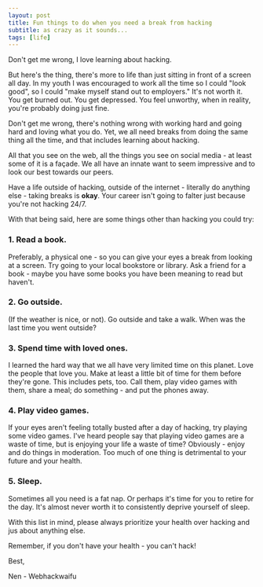 ```yaml
---
layout: post
title: Fun things to do when you need a break from hacking
subtitle: as crazy as it sounds...
tags: [life]
---
```




Don't get me wrong, I love learning about hacking. 

But here's the thing, there's more to life than just sitting in front of a screen all day. In my youth I was encouraged to work all the time so I could "look good", so I could "make myself stand out to employers." It's not worth it. You get burned out. You get depressed. You feel unworthy, when in reality, you're probably doing just fine.

Don't get me wrong, there's nothing wrong with working hard and going hard and loving what you do. Yet, we all need breaks from doing the same thing all the time, and that includes learning about hacking. 

All that you see on the web, all the things you see on social media - at least some of it is a façade. We all have an innate want to seem impressive and to look our best towards our peers. 

Have a life outside of hacking, outside of the internet - literally do anything else - taking breaks is **okay**. Your career isn't going to falter just because you're not hacking 24/7. 

With that being said, here are some things other than hacking you could try:

### 1. Read a book.
Preferably, a physical one - so you can give your eyes a break from looking at a screen. Try going to your local bookstore or library. Ask a friend for a book - maybe you have some books you have been meaning to read but haven't.

### 2. Go outside.
(If the weather is nice, or not). Go outside and take a walk. When was the last time you went outside?

### 3. Spend time with loved ones.
I learned the hard way that we all have very limited time on this planet. Love the people that love you. Make at least a little bit of time for them before they're gone. This includes pets, too. Call them, play video games with them, share a meal; do something - and put the phones away. 

### 4. Play video games.
If your eyes aren't feeling totally busted after a day of hacking, try playing some video games. I've heard people say that playing video games are a waste of time, but is enjoying your life a waste of time? Obviously - enjoy and do things in moderation. Too much of one thing is detrimental to your future and your health. 

### 5. Sleep.
Sometimes all you need is a fat nap. Or perhaps it's time for you to retire for the day. It's almost never worth it to consistently deprive yourself of sleep.

With this list in mind, please always prioritize your health over hacking and jus about anything else. 

Remember, if you don't have your health - you can't hack!

Best,

Nen - Webhackwaifu




